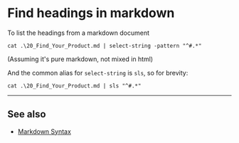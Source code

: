 ﻿# Find headings in markdown

To list the headings from a markdown document

	cat .\20_Find_Your_Product.md | select-string -pattern "^#.*"

(Assuming it's pure markdown, not mixed in html)

And the common alias for `select-string` is `sls`, so for brevity:

	cat .\20_Find_Your_Product.md | sls "^#.*"

-----

## See also

 - [Markdown Syntax](../markdown/syntax.md)
